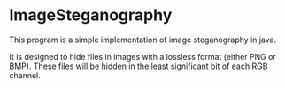 # ImageSteganography
This program is a simple implementation of image steganography in java.

It is designed to hide files in images with a lossless format (either PNG or BMP).
These files will be hidden in the least significant bit of each RGB channel.
